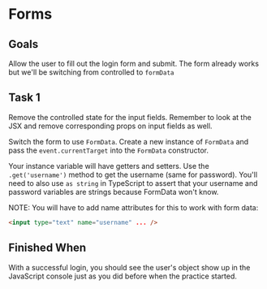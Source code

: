 # Forms

## Goals

Allow the user to fill out the login form and submit. The form already works but we'll be switching from controlled to `formData`

## Task 1

Remove the controlled state for the input fields. Remember to look at the JSX and remove corresponding props on input fields as well.

Switch the form to use `FormData`. Create a new instance of `FormData` and pass the `event.currentTarget` into the `FormData` constructor.

Your instance variable will have getters and setters. Use the `.get('username')` method to get the username (same for password). You'll need to also use `as string` in TypeScript to assert that your username and password variables are strings because FormData won't know.

NOTE: You will have to add name attributes for this to work with form data:

```html
<input type="text" name="username" ... />
```

## Finished When

With a successful login, you should see the user's object show up in the JavaScript console just as you did before when the practice started.
